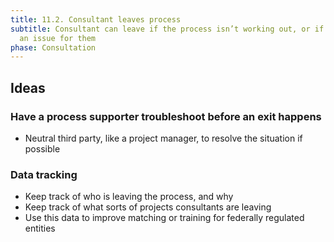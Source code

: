 ```yaml
---
title: 11.2. Consultant leaves process
subtitle: Consultant can leave if the process isn’t working out, or if there is
  an issue for them
phase: Consultation
---
```

## Ideas

### Have a process supporter troubleshoot before an exit happens

* Neutral third party, like a project manager, to resolve the situation if possible

### Data tracking

* Keep track of who is leaving the process, and why
* Keep track of what sorts of projects consultants are leaving
* Use this data to improve matching or training for federally regulated entities
